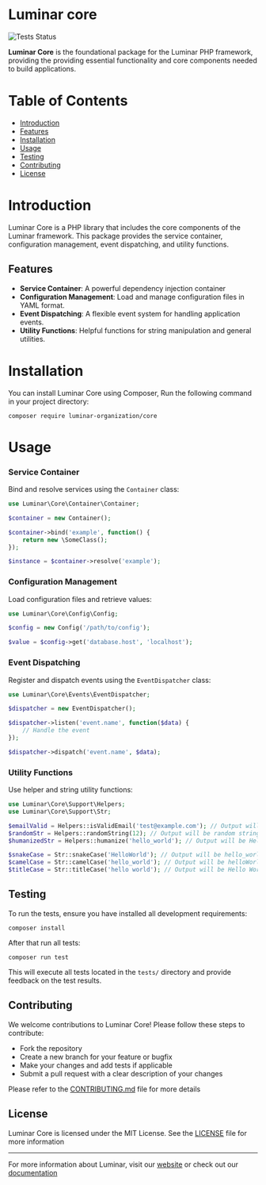 # Luminar core
![Tests Status](https://img.shields.io/github/actions/workflow/status/luminar-organization/core/tests.yml?label=Tests)

**Luminar Core** is the foundational package for the Luminar PHP framework, providing the providing essential functionality and core components needed to build applications.

# Table of Contents
- [Introduction](#introduction)
- [Features](#features)
- [Installation](#installation)
- [Usage](#usage)
- [Testing](#testing)
- [Contributing](#contributing)
- [License](#license)

# Introduction

Luminar Core is a PHP library that includes the core components of the Luminar framework. This package provides the service container, configuration management, event dispatching, and utility functions.

## Features

- **Service Container**: A powerful dependency injection container
- **Configuration Management**: Load and manage configuration files in YAML format.
- **Event Dispatching**: A flexible event system for handling application events.
- **Utility Functions**: Helpful functions for string manipulation and general utilities.

# Installation

You can install Luminar Core using Composer, Run the following command in your project directory:

```shell
composer require luminar-organization/core
```

# Usage

### Service Container
Bind and resolve services using the `Container` class:

```php
use Luminar\Core\Container\Container;

$container = new Container();

$container->bind('example', function() {
    return new \SomeClass();
});

$instance = $container->resolve('example');
```

### Configuration Management
Load configuration files and retrieve values:

```php
use Luminar\Core\Config\Config;

$config = new Config('/path/to/config');

$value = $config->get('database.host', 'localhost');
```

### Event Dispatching
Register and dispatch events using the `EventDispatcher` class:

```php
use Luminar\Core\Events\EventDispatcher;

$dispatcher = new EventDispatcher();

$dispatcher->listen('event.name', function($data) {
    // Handle the event
});

$dispatcher->dispatch('event.name', $data);
```

### Utility Functions
Use helper and string utility functions:

```php
use Luminar\Core\Support\Helpers;
use Luminar\Core\Support\Str;

$emailValid = Helpers::isValidEmail('test@example.com'); // Output will be boolean
$randomStr = Helpers::randomString(12); // Output will be random string length of 12 characters
$humanizedStr = Helpers::humanize('hello_world'); // Output will be Hello World

$snakeCase = Str::snakeCase('HelloWorld'); // Output will be hello_world
$camelCase = Str::camelCase('hello_world'); // Output will be helloWorld
$titleCase = Str::titleCase('hello world'); // Output will be Hello World

```

## Testing
To run the tests, ensure you have installed all development requirements:
```shell
composer install
```
After that run all tests:
```shell
composer run test
```

This will execute all tests located in the `tests/` directory and provide feedback on the test results.

## Contributing

We welcome contributions to Luminar Core! Please follow these steps to contribute:
- Fork the repository
- Create a new branch for your feature or bugfix
- Make your changes and add tests if applicable
- Submit a pull request with a clear description of your changes

Please refer to the [CONTRIBUTING.md](CONTRIBUTING.md) file for more details

## License
Luminar Core is licensed under the MIT License. See the [LICENSE](LICENSE) file for more information

---

For more information about Luminar, visit our [website](https://luminar.github.io/) or check out our [documentation](https://luminar-docs.github.io)